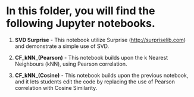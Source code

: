 # In this folder, you will find the following Jupyter notebooks.

1) **SVD Surprise** - This notebook utilize Surprise (http://surpriselib.com) and demonstrate a simple use of SVD. 

2) **CF_kNN_(Pearson)** - This notebook builds upon the k Nearest Neighbours (kNN), using Pearson correlation. 

3) **CF_kNN_(Cosine)** - This notebook builds upon the previous notebook, and it lets students edit the code by replacing the use of Pearson correlation with Cosine Similarity.



